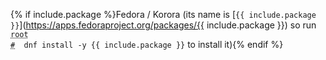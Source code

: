 {% if include.package %}Fedora / Korora (its name is [`{{ include.package }}`](https://apps.fedoraproject.org/packages/{{ include.package }}) so run <code><span class = "coder"><abbr title="This command is to be run as root user; to enter root run the su command">root #</abbr></span> &nbsp;dnf install -y {{ include.package }}</code> to install it){% endif %}
